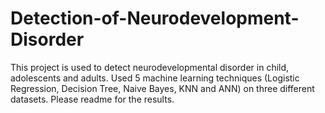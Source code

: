 # Detection-of-Neurodevelopment-Disorder
This project is used to detect neurodevelopmental disorder in child, adolescents and adults. Used 5 machine learning techniques (Logistic Regression, Decision Tree, Naive Bayes, KNN and ANN) on three different datasets. Please readme for the results.
